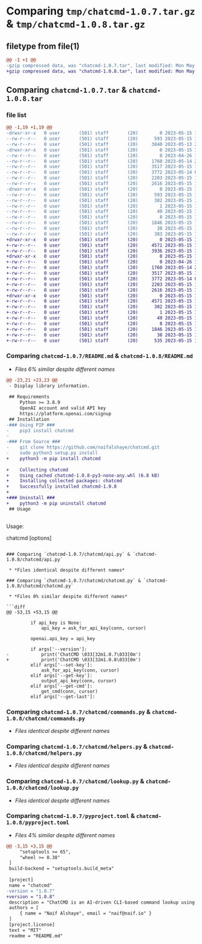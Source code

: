 # Comparing `tmp/chatcmd-1.0.7.tar.gz` & `tmp/chatcmd-1.0.8.tar.gz`

## filetype from file(1)

```diff
@@ -1 +1 @@
-gzip compressed data, was "chatcmd-1.0.7.tar", last modified: Mon May 15 16:03:13 2023, max compression
+gzip compressed data, was "chatcmd-1.0.8.tar", last modified: Mon May 15 17:08:04 2023, max compression
```

## Comparing `chatcmd-1.0.7.tar` & `chatcmd-1.0.8.tar`

### file list

```diff
@@ -1,19 +1,19 @@
-drwxr-xr-x   0 user       (501) staff       (20)        0 2023-05-15 16:03:13.493197 chatcmd-1.0.7/
--rw-r--r--   0 user       (501) staff       (20)      593 2023-05-15 16:03:13.492775 chatcmd-1.0.7/PKG-INFO
--rw-r--r--   0 user       (501) staff       (20)     3840 2023-05-13 22:50:37.000000 chatcmd-1.0.7/README.md
-drwxr-xr-x   0 user       (501) staff       (20)        0 2023-05-15 16:03:13.490285 chatcmd-1.0.7/chatcmd/
--rw-r--r--   0 user       (501) staff       (20)        0 2023-04-26 12:02:06.000000 chatcmd-1.0.7/chatcmd/__init__.py
--rw-r--r--   0 user       (501) staff       (20)     1760 2023-05-14 22:57:58.000000 chatcmd-1.0.7/chatcmd/api.py
--rw-r--r--   0 user       (501) staff       (20)     3517 2023-05-15 16:02:52.000000 chatcmd-1.0.7/chatcmd/chatcmd.py
--rw-r--r--   0 user       (501) staff       (20)     3772 2023-05-14 00:09:25.000000 chatcmd-1.0.7/chatcmd/commands.py
--rw-r--r--   0 user       (501) staff       (20)     2203 2023-05-15 15:59:49.000000 chatcmd-1.0.7/chatcmd/helpers.py
--rw-r--r--   0 user       (501) staff       (20)     2616 2023-05-15 15:45:22.000000 chatcmd-1.0.7/chatcmd/lookup.py
-drwxr-xr-x   0 user       (501) staff       (20)        0 2023-05-15 16:03:13.492280 chatcmd-1.0.7/chatcmd.egg-info/
--rw-r--r--   0 user       (501) staff       (20)      593 2023-05-15 16:03:13.000000 chatcmd-1.0.7/chatcmd.egg-info/PKG-INFO
--rw-r--r--   0 user       (501) staff       (20)      302 2023-05-15 16:03:13.000000 chatcmd-1.0.7/chatcmd.egg-info/SOURCES.txt
--rw-r--r--   0 user       (501) staff       (20)        1 2023-05-15 16:03:13.000000 chatcmd-1.0.7/chatcmd.egg-info/dependency_links.txt
--rw-r--r--   0 user       (501) staff       (20)       49 2023-05-15 16:03:13.000000 chatcmd-1.0.7/chatcmd.egg-info/entry_points.txt
--rw-r--r--   0 user       (501) staff       (20)        8 2023-05-15 16:03:13.000000 chatcmd-1.0.7/chatcmd.egg-info/top_level.txt
--rw-r--r--   0 user       (501) staff       (20)     1846 2023-05-15 16:02:52.000000 chatcmd-1.0.7/pyproject.toml
--rw-r--r--   0 user       (501) staff       (20)       38 2023-05-15 16:03:13.493280 chatcmd-1.0.7/setup.cfg
--rw-r--r--   0 user       (501) staff       (20)      383 2023-05-15 16:02:52.000000 chatcmd-1.0.7/setup.py
+drwxr-xr-x   0 user       (501) staff       (20)        0 2023-05-15 17:08:04.733611 chatcmd-1.0.8/
+-rw-r--r--   0 user       (501) staff       (20)     4571 2023-05-15 17:08:04.733361 chatcmd-1.0.8/PKG-INFO
+-rw-r--r--   0 user       (501) staff       (20)     3936 2023-05-15 16:55:31.000000 chatcmd-1.0.8/README.md
+drwxr-xr-x   0 user       (501) staff       (20)        0 2023-05-15 17:08:04.730866 chatcmd-1.0.8/chatcmd/
+-rw-r--r--   0 user       (501) staff       (20)        0 2023-04-26 12:02:06.000000 chatcmd-1.0.8/chatcmd/__init__.py
+-rw-r--r--   0 user       (501) staff       (20)     1760 2023-05-14 22:57:58.000000 chatcmd-1.0.8/chatcmd/api.py
+-rw-r--r--   0 user       (501) staff       (20)     3517 2023-05-15 16:55:31.000000 chatcmd-1.0.8/chatcmd/chatcmd.py
+-rw-r--r--   0 user       (501) staff       (20)     3772 2023-05-14 00:09:25.000000 chatcmd-1.0.8/chatcmd/commands.py
+-rw-r--r--   0 user       (501) staff       (20)     2203 2023-05-15 15:59:49.000000 chatcmd-1.0.8/chatcmd/helpers.py
+-rw-r--r--   0 user       (501) staff       (20)     2616 2023-05-15 15:45:22.000000 chatcmd-1.0.8/chatcmd/lookup.py
+drwxr-xr-x   0 user       (501) staff       (20)        0 2023-05-15 17:08:04.732876 chatcmd-1.0.8/chatcmd.egg-info/
+-rw-r--r--   0 user       (501) staff       (20)     4571 2023-05-15 17:08:04.000000 chatcmd-1.0.8/chatcmd.egg-info/PKG-INFO
+-rw-r--r--   0 user       (501) staff       (20)      302 2023-05-15 17:08:04.000000 chatcmd-1.0.8/chatcmd.egg-info/SOURCES.txt
+-rw-r--r--   0 user       (501) staff       (20)        1 2023-05-15 17:08:04.000000 chatcmd-1.0.8/chatcmd.egg-info/dependency_links.txt
+-rw-r--r--   0 user       (501) staff       (20)       49 2023-05-15 17:08:04.000000 chatcmd-1.0.8/chatcmd.egg-info/entry_points.txt
+-rw-r--r--   0 user       (501) staff       (20)        8 2023-05-15 17:08:04.000000 chatcmd-1.0.8/chatcmd.egg-info/top_level.txt
+-rw-r--r--   0 user       (501) staff       (20)     1846 2023-05-15 16:55:31.000000 chatcmd-1.0.8/pyproject.toml
+-rw-r--r--   0 user       (501) staff       (20)       38 2023-05-15 17:08:04.733714 chatcmd-1.0.8/setup.cfg
+-rw-r--r--   0 user       (501) staff       (20)      535 2023-05-15 17:07:34.000000 chatcmd-1.0.8/setup.py
```

### Comparing `chatcmd-1.0.7/README.md` & `chatcmd-1.0.8/README.md`

 * *Files 6% similar despite different names*

```diff
@@ -23,21 +23,23 @@
 - Display library information.
 
 ## Requirements
     Python >= 3.8.9
     OpenAI account and valid API key
     https://platform.openai.com/signup
 ## Installation
-### Using PIP ###
-    pip3 install chatcmd
-    
-### From Source ###
-    git clone https://github.com/naifalshaye/chatcmd.git
-    sudo python3 setup.py install
+    python3 -m pip install chatcmd
 
+    Collecting chatcmd
+    Using cached chatcmd-1.0.8-py3-none-any.whl (6.8 kB)
+    Installing collected packages: chatcmd
+    Successfully installed chatcmd-1.0.8
+
+### Uninstall ###
+    python3 -m pip uninstall chatcmd
 ## Usage
 
 ```
 Usage:
 
 chatcmd [options]
```

### Comparing `chatcmd-1.0.7/chatcmd/api.py` & `chatcmd-1.0.8/chatcmd/api.py`

 * *Files identical despite different names*

### Comparing `chatcmd-1.0.7/chatcmd/chatcmd.py` & `chatcmd-1.0.8/chatcmd/chatcmd.py`

 * *Files 0% similar despite different names*

```diff
@@ -53,15 +53,15 @@
 
         if api_key is None:
             api_key = ask_for_api_key(conn, cursor)
 
         openai.api_key = api_key
 
         if args['--version']:
-            print('ChatCMD \033[32m1.0.7\033[0m')
+            print('ChatCMD \033[32m1.0.8\033[0m')
         elif args['--set-key']:
             ask_for_api_key(conn, cursor)
         elif args['--get-key']:
             output_api_key(conn, cursor)
         elif args['--get-cmd']:
             get_cmd(conn, cursor)
         elif args['--get-last']:
```

### Comparing `chatcmd-1.0.7/chatcmd/commands.py` & `chatcmd-1.0.8/chatcmd/commands.py`

 * *Files identical despite different names*

### Comparing `chatcmd-1.0.7/chatcmd/helpers.py` & `chatcmd-1.0.8/chatcmd/helpers.py`

 * *Files identical despite different names*

### Comparing `chatcmd-1.0.7/chatcmd/lookup.py` & `chatcmd-1.0.8/chatcmd/lookup.py`

 * *Files identical despite different names*

### Comparing `chatcmd-1.0.7/pyproject.toml` & `chatcmd-1.0.8/pyproject.toml`

 * *Files 4% similar despite different names*

```diff
@@ -3,15 +3,15 @@
     "setuptools >= 65",
     "wheel >= 0.38"
 ]
 build-backend = "setuptools.build_meta"
 
 [project]
 name = "chatcmd"
-version = "1.0.7"
+version = "1.0.8"
 description = "ChatCMD is an AI-driven CLI-based command lookup using ChatGPT to lookup relevant CLI commands based on user input."
 authors = [
     { name = "Naif Alshaye", email = "naif@naif.io" }
 ]
 [project.license]
 text = "MIT"
 readme = "README.md"
```

